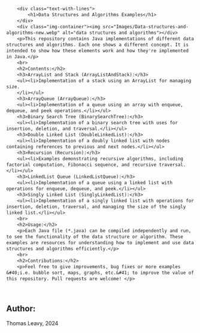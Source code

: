  <style> 
        .text-with-lines { 
            position: relative; 
            text-align: center; 
        } 
     
        .text-with-lines::before, 
        .text-with-lines::after { 
            content: ""; 
            position: absolute; 
            left: 0; 
            right: 0; 
            border-top: 1px solid black; 
        } 
     
        .text-with-lines::before { 
            top: 0; 
        } 
     
        .text-with-lines::after { 
            bottom: 0; 
        } 

        .img-container {
            display: flex;
            justify-content: center;
            align-items: center;
            width: 100%;
        }

        .img-container img {
            width: 30%;
            height: auto;
        }
    </style> 
  
        <div class="text-with-lines"> 
            <h1>Data Structures and Algorithms Examples</h1> 
        </div> 
        <div class="img-container"><img src="Images/Data-structures-and-algorithms-new.webp" alt="data structures and algorithms"></div>
        <p>This repository contains Java implementations of different data structures and algorithms. Each one shows a different concept. It is intended to show how these elements work and how they're implemented in Java.</p>
        <br>
        <h2>Contents:</h2>
        <h3>ArrayList and Stack (ArrayListAndStack):</h3>
        <ul><li>Implementation of a stack using an ArrayList for managing size.
        </li></ul>
        <h3>ArrayQueue (ArrayQueue):</h3>
        <ul><li>Implementation of a queue using an array with enqueue, dequeue, and peek operations.</li></ul>
        <h3>Binary Search Tree (BinarySearchTree):</h3>
        <ul><li>Implementation of a binary search tree with uses for insertion, deletion, and traversal.</li></ul>
        <h3>Double Linked List (DoubleLinkedList):</h3>
        <ul><li>Implementation of a doubly linked list with nodes containing references to previous and next nodes.</li></ul>
        <h3>Recursion (Recursion):</h3>
        <ul><li>Examples demonstrating recursive algorithms, including factorial computation, Fibonacci sequence, and recursive traversal.</li></ul>
        <h3>LinkedList Queue (LinkedListQueue):</h3>
        <ul><li>Implementation of a queue using a linked list with operations for enqueue, dequeue, and peek.</li></ul>
        <h3>Singly Linked List (SinglyLinkedList):</h3>
        <ul><li>Implementation of a singly linked list with operations for insertion, deletion, traversal, and managing the size of the singly linked list.</li></ul>
        <br>
        <h2>Usage:</h2>
        <p>Each Java file (*.java) can be compiled independently and run, to see the functionality of the data structure or algorithm. These examples are resources for understanding how to implement and use data structures and algorithms efficiently.</p>
        <br>
        <h2>Contributions:</h2>
        <p>Feel free to give improvements, bug fixes or more examples &#40;i.e. bubble sort, maps, graphs, etc.&#41; to improve the value of this repository. Pull requests are welcome! </p>
<br>
<h2>Author:</h2>
<p>Thomas Leavy, 2024</p>